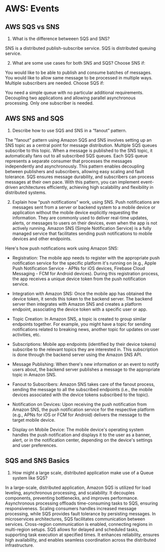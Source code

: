 # AWS: Events
## AWS SQS vs SNS

1. What is the difference betweeen SQS and SNS?

SNS is a distributed publish-subscribe service.
SQS is distributed queuing service.

2. What are some use cases for both SNS and SQS?
Choose SNS if:

You would like to be able to publish and consume batches of messages.
You would like to allow same message to be processed in multiple ways.
Multiple subscribers are needed.
Choose SQS if:

You need a simple queue with no particular additional requirements.
Decoupling two applications and allowing parallel asynchronous processing.
Only one subscriber is needed.

## AWS SNS and SQS

1. Describe how to use SQS and SNS in a “fanout” pattern.

The "fanout" pattern using Amazon SQS and SNS involves setting up an SNS topic as a central point for message distribution. Multiple SQS queues subscribe to this topic. When a message is published to the SNS topic, it automatically fans out to all subscribed SQS queues. Each SQS queue represents a separate consumer that processes the messages independently and asynchronously. This pattern enables decoupling between publishers and subscribers, allowing easy scaling and fault tolerance. SQS ensures message durability, and subscribers can process messages at their own pace. With this pattern, you can implement event-driven architectures efficiently, achieving high scalability and flexibility in distributed systems.

2. Explain how “push notifications” work, using SNS.
Push notifications are messages sent from a server or backend system to a mobile device or application without the mobile device explicitly requesting the information. They are commonly used to deliver real-time updates, alerts, or messages to users on their devices, even when the app is not actively running. Amazon SNS (Simple Notification Service) is a fully managed service that facilitates sending push notifications to mobile devices and other endpoints.

Here's how push notifications work using Amazon SNS:

- Registration: The mobile app needs to register with the appropriate push notification service for the specific platform it's running on (e.g., Apple Push Notification Service - APNs for iOS devices, Firebase Cloud Messaging - FCM for Android devices). During this registration process, the app receives a unique device token from the push notification service.

- Integration with Amazon SNS: Once the mobile app has obtained the device token, it sends this token to the backend server. The backend server then integrates with Amazon SNS and creates a platform endpoint, associating the device token with a specific user or app.

- Topic Creation: In Amazon SNS, a topic is created to group similar endpoints together. For example, you might have a topic for sending notifications related to breaking news, another topic for updates on user activities, etc.

- Subscriptions: Mobile app endpoints (identified by their device tokens) subscribe to the relevant topics they are interested in. This subscription is done through the backend server using the Amazon SNS API.

- Message Publishing: When there's new information or an event to notify users about, the backend server publishes a message to the appropriate topic in Amazon SNS.

- Fanout to Subscribers: Amazon SNS takes care of the fanout process, sending the message to all the subscribed endpoints (i.e., the mobile devices associated with the device tokens subscribed to the topic).

- Notification on Devices: Upon receiving the push notification from Amazon SNS, the push notification service for the respective platform (e.g., APNs for iOS or FCM for Android) delivers the message to the target mobile device.

- Display on Mobile Device: The mobile device's operating system handles the push notification and displays it to the user as a banner, alert, or in the notification center, depending on the device's settings and user preferences.

## SQS and SNS Basics

1. How might a large scale, distributed application make use of a Queue system like SQS?

In a large-scale, distributed application, Amazon SQS is utilized for load leveling, asynchronous processing, and scalability. It decouples components, preventing bottlenecks, and improves performance. Asynchronous processing offloads time-consuming tasks to SQS, ensuring responsiveness. Scaling consumers handles increased message processing, while SQS provides fault tolerance by persisting messages. In microservices architectures, SQS facilitates communication between services. Cross-region communication is enabled, connecting regions in multi-region setups. SQS allows for delayed and scheduled tasks, supporting task execution at specified times. It enhances reliability, ensures high availability, and enables seamless coordination across the distributed infrastructure.
